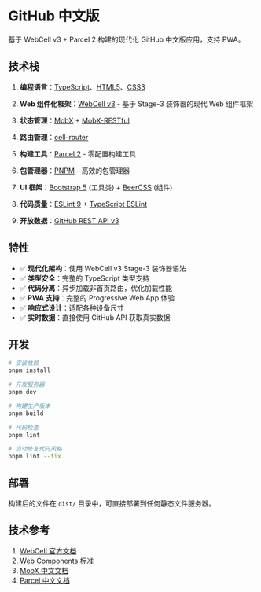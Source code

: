 # GitHub 中文版

基于 WebCell v3 + Parcel 2 构建的现代化 GitHub 中文版应用，支持 PWA。

## 技术栈

1. **编程语言**：[TypeScript](https://www.typescriptlang.org/)、[HTML5](https://developer.mozilla.org/zh-CN/docs/Web/HTML)、[CSS3](https://developer.mozilla.org/zh-CN/docs/Web/CSS)

2. **Web 组件化框架**：[WebCell v3](https://github.com/EasyWebApp/WebCell) - 基于 Stage-3 装饰器的现代 Web 组件框架

3. **状态管理**：[MobX](https://mobx.js.org/) + [MobX-RESTful](https://github.com/idea2app/MobX-RESTful)

4. **路由管理**：[cell-router](https://github.com/EasyWebApp/cell-router)

5. **构建工具**：[Parcel 2](https://parceljs.org/) - 零配置构建工具

6. **包管理器**：[PNPM](https://pnpm.io/) - 高效的包管理器

7. **UI 框架**：[Bootstrap 5](https://getbootstrap.com/) (工具类) + [BeerCSS](https://beercss.com/) (组件)

8. **代码质量**：[ESLint 9](https://eslint.org/) + [TypeScript ESLint](https://typescript-eslint.io/)

9. **开放数据**：[GitHub REST API v3](https://docs.github.com/en/rest)

## 特性

- ✅ **现代化架构**：使用 WebCell v3 Stage-3 装饰器语法
- ✅ **类型安全**：完整的 TypeScript 类型支持
- ✅ **代码分离**：异步加载非首页路由，优化加载性能
- ✅ **PWA 支持**：完整的 Progressive Web App 体验
- ✅ **响应式设计**：适配各种设备尺寸
- ✅ **实时数据**：直接使用 GitHub API 获取真实数据

## 开发

```bash
# 安装依赖
pnpm install

# 开发服务器
pnpm dev

# 构建生产版本
pnpm build

# 代码检查
pnpm lint

# 自动修复代码风格
pnpm lint --fix
```

## 部署

构建后的文件在 `dist/` 目录中，可直接部署到任何静态文件服务器。

## 技术参考

1. [WebCell 官方文档](https://web-cell.dev/)
2. [Web Components 标准](https://developer.mozilla.org/zh-CN/docs/Web/Web_Components)
3. [MobX 中文文档](https://zh.mobx.js.org/)
4. [Parcel 中文文档](https://zh.parceljs.org/)
